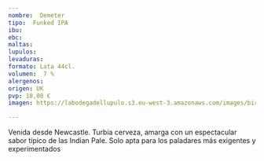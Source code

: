 ```yaml
---
nombre:  Demeter
tipo:  Funked IPA
ibu: 
ebc:
maltas: 
lupulos: 
levaduras: 
formato: Lata 44cl.
volumen:  7 %
alergenos: 
origen: UK
pvp: 10,00 €
imagen: https://labodegadellupulo.s3.eu-west-3.amazonaws.com/images/birras/demeter.jpg

---
```

Venida desde Newcastle. Turbia cerveza, amarga con un espectacular sabor típico de las Indian Pale. Solo apta para los paladares más exigentes y experimentados




























